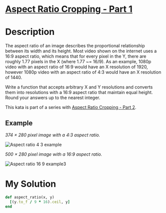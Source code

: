 # [Aspect Ratio Cropping - Part 1](https://www.codewars.com/kata/596e4ef7b61e25981200009f)

# Description
The aspect ratio of an image describes the proportional relationship between its width and its height. Most video shown 
on the internet uses a 16:9 aspect ratio, which means that for every pixel in the Y, there are roughly 1.77 pixels in 
the X (where 1.77 ~= 16/9). As an example, 1080p video with an aspect ratio of 16:9 would have an X resolution of 1920, 
however 1080p video with an aspect ratio of 4:3 would have an X resolution of 1440.

Write a function that accepts arbitrary X and Y resolutions and converts them into resolutions with a 16:9 aspect ratio 
that maintain equal height. Round your answers up to the nearest integer.

This kata is part of a series 
with [Aspect Ratio Cropping - Part 2](https://www.codewars.com/kata/aspect-ratio-cropping-part-2).

## Example

_374 × 280 pixel image with a 4:3 aspect ratio._

![Aspect ratio 4 3 example](https://upload.wikimedia.org/wikipedia/commons/4/43/Aspect_ratio_4_3_example.jpg)

_500 × 280 pixel image with a 16:9 aspect ratio._

![Aspect ratio 16 9 example3](https://upload.wikimedia.org/wikipedia/commons/2/2c/Aspect_ratio_16_9_example3.jpg)

# My Solution
```ruby
def aspect_ratio(x, y)
  [(y.to_f / 9 * 16).ceil, y]
end
```
